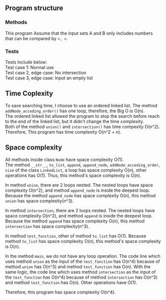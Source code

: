 ## Program structure
### Methods
This program Assume that the input sets A and B only includes numbers that can be compared by `>, <`.  

### Tests
Tests include below:   
Test case 1: Normal use   
Test case 2, edge case: No intersection  
Test case 3, edge case: Input an empty list  

## Time Coplexity
To save searching time, I choose to use an ordered linked list. The method `addNode_acceding_order()` has one loop, therefore, the Big O is O(n).  
The ordered linked list allowed the program to stop the search before reach to the end of the linked list, but it didn't change the time complexity.  
Both of the method `union()` and `intersection()` has time compexity O(n^2).  
Therefore, This program has time complexity O(n^2 + n).  

## Space complexity  
All methods inside class `Node` have space complexity O(1).  
The  method `__str__`, `to_list`, `append`, `append_node`, `addNode_acceding_order`, `size` of the class `LinkedList`, a loop has space complexity O(n), other operations has O(1). Thus, this method's space complexity is O(n).  

In method `union`, there are 2 loops nested. The nested loops have space complexity O(n^2), and method `append_node` is inside the deepest loop. Because the method `append_node` has space complexity O(n), this method `union` has space complexity(n^3). 

In method `intersection`, there are 2 loops nested. The nested loops have space complexity O(n^2), and method `append` is inside the deepest loop. Because the method `append` has space complexity O(n), this method `intersection` has space complexity(n^3).  

In method `test_function`, other of method `to_list` has O(1). Because method `to_list` has space complexity O(n), this method's space complexity is O(n).  

In the method `main`, we do not have any loop operation. The code line which uses method `union` as the input of the `test_function` has O(n^4) because of method `union` has O(n^3) and method `test_function` has O(n). With the same logic, the code line which uses method `intersection` as the input of the `test_function` has O(n^4) because of method `intersection` has O(n^3) and method `test_function` has O(n). Other operations have O(1).  

Therefore, this program has space complexity O(n^4).